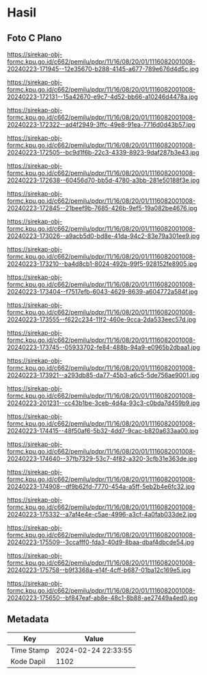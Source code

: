 # Hasil

## Foto C Plano

https://sirekap-obj-formc.kpu.go.id/c662/pemilu/pdpr/11/16/08/20/01/1116082001008-20240223-171945--12e35670-b288-4145-a677-789e676d4d5c.jpg

https://sirekap-obj-formc.kpu.go.id/c662/pemilu/pdpr/11/16/08/20/01/1116082001008-20240223-172131--15a42670-e9c7-4d52-bb66-a10246d4478a.jpg

https://sirekap-obj-formc.kpu.go.id/c662/pemilu/pdpr/11/16/08/20/01/1116082001008-20240223-172322--ad4f2949-3ffc-49e8-91ea-7716d0d43b57.jpg

https://sirekap-obj-formc.kpu.go.id/c662/pemilu/pdpr/11/16/08/20/01/1116082001008-20240223-172505--bc9d1f6b-22c3-4339-8923-9daf287b3e43.jpg

https://sirekap-obj-formc.kpu.go.id/c662/pemilu/pdpr/11/16/08/20/01/1116082001008-20240223-172638--60456d70-bb5d-4780-a3bb-281e50188f3e.jpg

https://sirekap-obj-formc.kpu.go.id/c662/pemilu/pdpr/11/16/08/20/01/1116082001008-20240223-172845--21beef9b-7685-426b-9ef5-19a082be4676.jpg

https://sirekap-obj-formc.kpu.go.id/c662/pemilu/pdpr/11/16/08/20/01/1116082001008-20240223-173026--a9acb5d0-bd8e-41da-94c2-83e79a301ee9.jpg

https://sirekap-obj-formc.kpu.go.id/c662/pemilu/pdpr/11/16/08/20/01/1116082001008-20240223-173210--ba4d8cb1-8024-492b-99f5-928152fe8905.jpg

https://sirekap-obj-formc.kpu.go.id/c662/pemilu/pdpr/11/16/08/20/01/1116082001008-20240223-173404--f7517efb-6043-4629-8639-a604772a584f.jpg

https://sirekap-obj-formc.kpu.go.id/c662/pemilu/pdpr/11/16/08/20/01/1116082001008-20240223-173555--f622c234-11f2-460e-9cca-2da533eec57d.jpg

https://sirekap-obj-formc.kpu.go.id/c662/pemilu/pdpr/11/16/08/20/01/1116082001008-20240223-173745--05933702-fe84-488b-94a9-e0965b2dbaa1.jpg

https://sirekap-obj-formc.kpu.go.id/c662/pemilu/pdpr/11/16/08/20/01/1116082001008-20240223-173921--a293db85-da77-45b3-a6c5-5de756ae9001.jpg

https://sirekap-obj-formc.kpu.go.id/c662/pemilu/pdpr/11/16/08/20/01/1116082001008-20240223-201231--cc43b1be-3ceb-4d4a-93c3-c0bda7d459b9.jpg

https://sirekap-obj-formc.kpu.go.id/c662/pemilu/pdpr/11/16/08/20/01/1116082001008-20240223-174415--48f50af6-5b32-4dd7-9cac-b820a633aa00.jpg

https://sirekap-obj-formc.kpu.go.id/c662/pemilu/pdpr/11/16/08/20/01/1116082001008-20240223-174640--37fb7329-53c7-4f82-a320-3cfb31e363de.jpg

https://sirekap-obj-formc.kpu.go.id/c662/pemilu/pdpr/11/16/08/20/01/1116082001008-20240223-174908--df9b62fd-7770-454a-a5ff-5eb2b4e6fc32.jpg

https://sirekap-obj-formc.kpu.go.id/c662/pemilu/pdpr/11/16/08/20/01/1116082001008-20240223-175332--a7af4e4e-c5ae-4996-a3cf-4a0fab033de2.jpg

https://sirekap-obj-formc.kpu.go.id/c662/pemilu/pdpr/11/16/08/20/01/1116082001008-20240223-175509--3ccafff0-fda3-40d9-8baa-dbaf4dbcde54.jpg

https://sirekap-obj-formc.kpu.go.id/c662/pemilu/pdpr/11/16/08/20/01/1116082001008-20240223-175758--b9f3368a-e14f-4cff-b687-01ba12c169e5.jpg

https://sirekap-obj-formc.kpu.go.id/c662/pemilu/pdpr/11/16/08/20/01/1116082001008-20240223-175650--bf847eaf-ab8e-48c1-8b88-ae27449a4ed0.jpg


## Metadata

| Key        | Value               |
| ---------- | ------------------- |
| Time Stamp | 2024-02-24 22:33:55 |
| Kode Dapil | 1102                |



